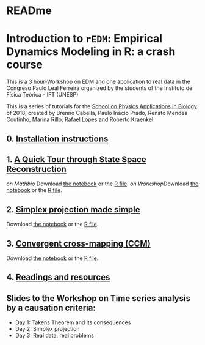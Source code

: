READme
================

# Introduction to `rEDM`: Empirical Dynamics Modeling in R: a crash course

This is a 3 hour-Workshop on EDM and one application to real data in the
Congreso Paulo Leal Ferreira organized by the students of the Instituto
de Física Teórica - IFT (UNESP)

This is a series of tutorials for the [School on Physics Applications in
Biology](http://www.ictp-saifr.org/?page_id=15616) of 2018, created by
Brenno Cabella, Paulo Inácio Prado, Renato Mendes Coutinho, Marina
Rillo, Rafael Lopes and Roberto
Kraenkel.

## 0\. [Installation instructions](install.md)

## 1\. [A Quick Tour through State Space Reconstruction](Hands-on_Takens.html)

*on Mathbio* Download [the
notebook](https://raw.githubusercontent.com/mathbio/edmTutorials/master/takens/Hands-on%20Takens.Rmd)
or the [R
file](https://raw.githubusercontent.com/mathbio/edmTutorials/master/takens/Hands-on%20Takens.R).
*on Workshop*Download [the
notebook](https://raw.githubusercontent.com/rafalopespx/master/edmTutorials/takens/Hands-on%20Takens.Rmd)
or the [R
file](https://raw.githubusercontent.com/rafalopespx/master/edmTutorials/takens/Hands-on%20Takens.R).

## 2\. [Simplex projection made simple](simplex.html)

Download [the
notebook](https://raw.githubusercontent.com/mathbio/edmTutorials/master/simplex/simplex.Rmd)
or the [R
file](https://raw.githubusercontent.com/mathbio/edmTutorials/master/simplex/simplex.R).

## 3\. [Convergent cross-mapping (CCM)](ccm.html)

Download [the
notebook](https://raw.githubusercontent.com/mathbio/edmTutorials/master/ccm/ccm.Rmd)
or the [R
file](https://raw.githubusercontent.com/mathbio/edmTutorials/master/ccm/ccm.R).

## 4\. [Readings and resources](reading_and_resources.html)

## Slides to the Workshop on Time series analysis by a causation criteria:

  - Day 1: Takens Theorem and its consequences
  - Day 2: Simplex projection
  - Day 3: Real data, real problems
